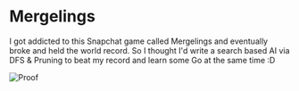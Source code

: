 # Mergelings
I got addicted to this Snapchat game called Mergelings and eventually broke and held the world record. So I thought I'd write a search based AI via DFS & Pruning to beat my record and learn some Go at the same time :D

![Proof](https://i.imgur.com/xmoBBFl.jpg)

